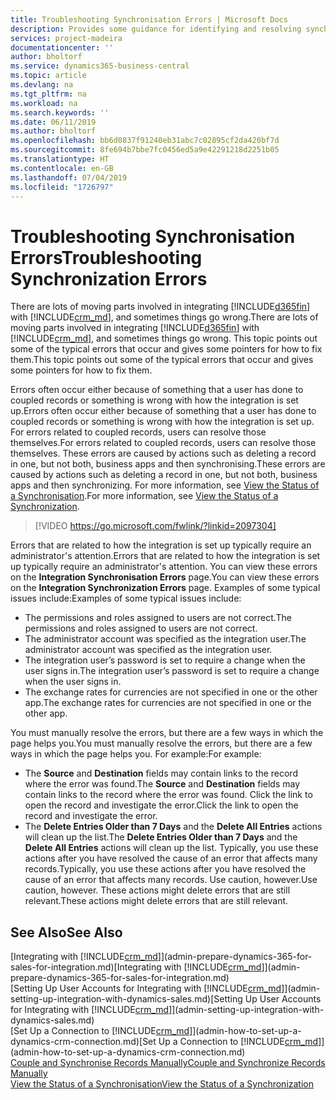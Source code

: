 ```yaml
---
title: Troubleshooting Synchronisation Errors | Microsoft Docs
description: Provides some guidance for identifying and resolving synchronisation errors.
services: project-madeira
documentationcenter: ''
author: bholtorf
ms.service: dynamics365-business-central
ms.topic: article
ms.devlang: na
ms.tgt_pltfrm: na
ms.workload: na
ms.search.keywords: ''
ms.date: 06/11/2019
ms.author: bholtorf
ms.openlocfilehash: bb6d0837f91240eb31abc7c02895cf2da420bf7d
ms.sourcegitcommit: 8fe694b7bbe7fc0456ed5a9e42291218d2251b05
ms.translationtype: HT
ms.contentlocale: en-GB
ms.lasthandoff: 07/04/2019
ms.locfileid: "1726797"
---
```

# <a name="troubleshooting-synchronization-errors"></a><span data-ttu-id="34f7c-103">Troubleshooting Synchronisation Errors</span><span class="sxs-lookup"><span data-stu-id="34f7c-103">Troubleshooting Synchronization Errors</span></span>
<span data-ttu-id="34f7c-104">There are lots of moving parts involved in integrating [!INCLUDE[d365fin](includes/d365fin_md.md)] with [!INCLUDE[crm_md](includes/crm_md.md)], and sometimes things go wrong.</span><span class="sxs-lookup"><span data-stu-id="34f7c-104">There are lots of moving parts involved in integrating [!INCLUDE[d365fin](includes/d365fin_md.md)] with [!INCLUDE[crm_md](includes/crm_md.md)], and sometimes things go wrong.</span></span> <span data-ttu-id="34f7c-105">This topic points out some of the typical errors that occur and gives some pointers for how to fix them.</span><span class="sxs-lookup"><span data-stu-id="34f7c-105">This topic points out some of the typical errors that occur and gives some pointers for how to fix them.</span></span>

<span data-ttu-id="34f7c-106">Errors often occur either because of something that a user has done to coupled records or something is wrong with how the integration is set up.</span><span class="sxs-lookup"><span data-stu-id="34f7c-106">Errors often occur either because of something that a user has done to coupled records or something is wrong with how the integration is set up.</span></span> <span data-ttu-id="34f7c-107">For errors related to coupled records, users can resolve those themselves.</span><span class="sxs-lookup"><span data-stu-id="34f7c-107">For errors related to coupled records, users can resolve those themselves.</span></span> <span data-ttu-id="34f7c-108">These errors are caused by actions such as deleting a record in one, but not both, business apps and then synchronising.</span><span class="sxs-lookup"><span data-stu-id="34f7c-108">These errors are caused by actions such as deleting a record in one, but not both, business apps and then synchronizing.</span></span> <span data-ttu-id="34f7c-109">For more information, see [View the Status of a Synchronisation](admin-how-to-view-synchronization-status.md).</span><span class="sxs-lookup"><span data-stu-id="34f7c-109">For more information, see [View the Status of a Synchronization](admin-how-to-view-synchronization-status.md).</span></span>

> [!VIDEO https://go.microsoft.com/fwlink/?linkid=2097304]

<span data-ttu-id="34f7c-110">Errors that are related to how the integration is set up typically require an administrator's attention.</span><span class="sxs-lookup"><span data-stu-id="34f7c-110">Errors that are related to how the integration is set up typically require an administrator's attention.</span></span> <span data-ttu-id="34f7c-111">You can view these errors on the **Integration Synchronisation Errors** page.</span><span class="sxs-lookup"><span data-stu-id="34f7c-111">You can view these errors on the **Integration Synchronization Errors** page.</span></span> <span data-ttu-id="34f7c-112">Examples of some typical issues include:</span><span class="sxs-lookup"><span data-stu-id="34f7c-112">Examples of some typical issues include:</span></span>  
  
* <span data-ttu-id="34f7c-113">The permissions and roles assigned to users are not correct.</span><span class="sxs-lookup"><span data-stu-id="34f7c-113">The permissions and roles assigned to users are not correct.</span></span>  
* <span data-ttu-id="34f7c-114">The administrator account was specified as the integration user.</span><span class="sxs-lookup"><span data-stu-id="34f7c-114">The administrator account was specified as the integration user.</span></span>  
* <span data-ttu-id="34f7c-115">The integration user’s password is set to require a change when the user signs in.</span><span class="sxs-lookup"><span data-stu-id="34f7c-115">The integration user’s password is set to require a change when the user signs in.</span></span>  
* <span data-ttu-id="34f7c-116">The exchange rates for currencies are not specified in one or the other app.</span><span class="sxs-lookup"><span data-stu-id="34f7c-116">The exchange rates for currencies are not specified in one or the other app.</span></span>  
  
<span data-ttu-id="34f7c-117">You must manually resolve the errors, but there are a few ways in which the page helps you.</span><span class="sxs-lookup"><span data-stu-id="34f7c-117">You must manually resolve the errors, but there are a few ways in which the page helps you.</span></span> <span data-ttu-id="34f7c-118">For example:</span><span class="sxs-lookup"><span data-stu-id="34f7c-118">For example:</span></span>  

* <span data-ttu-id="34f7c-119">The **Source** and **Destination** fields may contain links to the record where the error was found.</span><span class="sxs-lookup"><span data-stu-id="34f7c-119">The **Source** and **Destination** fields may contain links to the record where the error was found.</span></span> <span data-ttu-id="34f7c-120">Click the link to open the record and investigate the error.</span><span class="sxs-lookup"><span data-stu-id="34f7c-120">Click the link to open the record and investigate the error.</span></span>  
* <span data-ttu-id="34f7c-121">The **Delete Entries Older than 7 Days** and the **Delete All Entries** actions will clean up the list.</span><span class="sxs-lookup"><span data-stu-id="34f7c-121">The **Delete Entries Older than 7 Days** and the **Delete All Entries** actions will clean up the list.</span></span> <span data-ttu-id="34f7c-122">Typically, you use these actions after you have resolved the cause of an error that affects many records.</span><span class="sxs-lookup"><span data-stu-id="34f7c-122">Typically, you use these actions after you have resolved the cause of an error that affects many records.</span></span> <span data-ttu-id="34f7c-123">Use caution, however.</span><span class="sxs-lookup"><span data-stu-id="34f7c-123">Use caution, however.</span></span> <span data-ttu-id="34f7c-124">These actions might delete errors that are still relevant.</span><span class="sxs-lookup"><span data-stu-id="34f7c-124">These actions might delete errors that are still relevant.</span></span>

## <a name="see-also"></a><span data-ttu-id="34f7c-125">See Also</span><span class="sxs-lookup"><span data-stu-id="34f7c-125">See Also</span></span>
<span data-ttu-id="34f7c-126">[Integrating with [!INCLUDE[crm_md](includes/crm_md.md)]](admin-prepare-dynamics-365-for-sales-for-integration.md)</span><span class="sxs-lookup"><span data-stu-id="34f7c-126">[Integrating with [!INCLUDE[crm_md](includes/crm_md.md)]](admin-prepare-dynamics-365-for-sales-for-integration.md)</span></span>  
<span data-ttu-id="34f7c-127">[Setting Up User Accounts for Integrating with [!INCLUDE[crm_md](includes/crm_md.md)]](admin-setting-up-integration-with-dynamics-sales.md)</span><span class="sxs-lookup"><span data-stu-id="34f7c-127">[Setting Up User Accounts for Integrating with [!INCLUDE[crm_md](includes/crm_md.md)]](admin-setting-up-integration-with-dynamics-sales.md)</span></span>  
<span data-ttu-id="34f7c-128">[Set Up a Connection to [!INCLUDE[crm_md](includes/crm_md.md)]](admin-how-to-set-up-a-dynamics-crm-connection.md)</span><span class="sxs-lookup"><span data-stu-id="34f7c-128">[Set Up a Connection to [!INCLUDE[crm_md](includes/crm_md.md)]](admin-how-to-set-up-a-dynamics-crm-connection.md)</span></span>  
[<span data-ttu-id="34f7c-129">Couple and Synchronise Records Manually</span><span class="sxs-lookup"><span data-stu-id="34f7c-129">Couple and Synchronize Records Manually</span></span>](admin-how-to-couple-and-synchronize-records-manually.md)  
[<span data-ttu-id="34f7c-130">View the Status of a Synchronisation</span><span class="sxs-lookup"><span data-stu-id="34f7c-130">View the Status of a Synchronization</span></span>](admin-how-to-view-synchronization-status.md)  